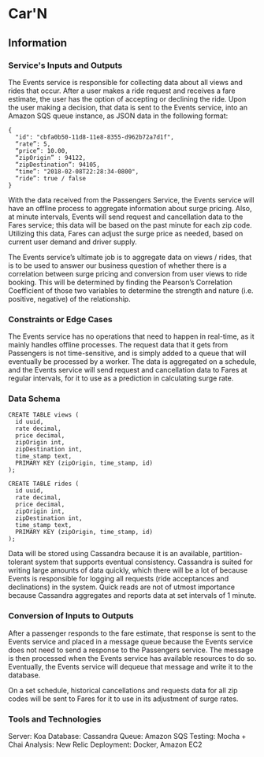 # Car'N

## Information

### Service's Inputs and Outputs
The Events service is responsible for collecting data about all views and rides that occur.   After a user makes a ride request and receives a fare estimate, the user has the option of accepting or declining the ride.  Upon the user making a decision, that data is sent to the Events service, into an Amazon SQS queue instance, as JSON data in the following format:
```
{
  "id": "cbfa0b50-11d8-11e8-8355-d962b72a7d1f",
  “rate”: 5,
  “price”: 10.00,
  “zipOrigin” : 94122,
  “zipDestination”: 94105,
  “time”: "2018-02-08T22:28:34-0800",
  “ride”: true / false
}
```
With the data received from the Passengers Service, the Events service will have an offline process to aggregate information about surge pricing.  Also, at minute intervals, Events will send request and cancellation data to the Fares service; this data will be based on the past minute for each zip code.  Utilizing this data, Fares can adjust the surge price as needed, based on current user demand and driver supply.

The Events service’s ultimate job is to aggregate data on views / rides, that is to be used to answer our business question of whether there is a correlation between surge pricing and conversion from user views to ride booking.  This will be determined by finding the Pearson’s Correlation Coefficient of those two variables to determine the strength and nature (i.e. positive, negative) of the relationship.

### Constraints or Edge Cases

The Events service has no operations that need to happen in real-time, as it mainly handles offline processes.  The request data that it gets from Passengers is not time-sensitive, and is simply added to a queue that will eventually be processed by a worker.  The data is aggregated on a schedule, and the Events service will send request and cancellation data to Fares at regular intervals, for it to use as a prediction in calculating surge rate.

### Data Schema
```
CREATE TABLE views (
  id uuid,
  rate decimal,
  price decimal,
  zipOrigin int,
  zipDestination int,
  time_stamp text,
  PRIMARY KEY (zipOrigin, time_stamp, id)
); 

CREATE TABLE rides (
  id uuid,
  rate decimal,
  price decimal,
  zipOrigin int,
  zipDestination int,
  time_stamp text,
  PRIMARY KEY (zipOrigin, time_stamp, id)
);
```
Data will be stored using Cassandra because it is an available, partition-tolerant system that supports eventual consistency.  Cassandra is suited for writing large amounts of data quickly, which there will be a lot of because Events is responsible for logging all requests (ride acceptances and declinations) in the system.  Quick reads are not of utmost importance because Cassandra aggregates and reports data at set intervals of 1 minute.

### Conversion of Inputs to Outputs

After a passenger responds to the fare estimate, that response is sent to the Events service and placed in a message queue because the Events service does not need to send a response to the Passengers service.  The message is then processed when the Events service has available resources to do so.  Eventually, the Events service will dequeue that message and write it to the database. 

On a set schedule, historical cancellations and requests data for all zip codes will be sent to Fares for it to use in its adjustment of surge rates.

### Tools and Technologies

Server: Koa
Database: Cassandra
Queue: Amazon SQS
Testing: Mocha + Chai
Analysis: New Relic
Deployment: Docker, Amazon EC2



